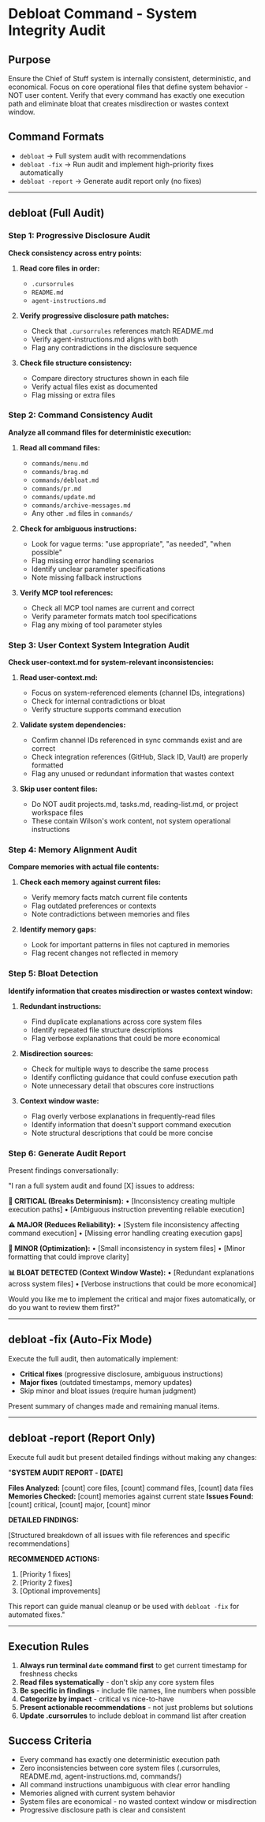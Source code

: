 # Debloat Command - System Integrity Audit

## Purpose
Ensure the Chief of Stuff system is internally consistent, deterministic, and economical. Focus on core operational files that define system behavior - NOT user content. Verify that every command has exactly one execution path and eliminate bloat that creates misdirection or wastes context window.

## Command Formats
- `debloat` → Full system audit with recommendations
- `debloat -fix` → Run audit and implement high-priority fixes automatically
- `debloat -report` → Generate audit report only (no fixes)

---

## debloat (Full Audit)

### Step 1: Progressive Disclosure Audit
**Check consistency across entry points:**

1. **Read core files in order:**
   - `.cursorrules` 
   - `README.md`
   - `agent-instructions.md`

2. **Verify progressive disclosure path matches:**
   - Check that `.cursorrules` references match README.md
   - Verify agent-instructions.md aligns with both
   - Flag any contradictions in the disclosure sequence

3. **Check file structure consistency:**
   - Compare directory structures shown in each file
   - Verify actual files exist as documented
   - Flag missing or extra files

### Step 2: Command Consistency Audit
**Analyze all command files for deterministic execution:**

1. **Read all command files:**
   - `commands/menu.md` 
   - `commands/brag.md`
   - `commands/debloat.md`
   - `commands/pr.md`
   - `commands/update.md`
   - `commands/archive-messages.md`
   - Any other `.md` files in `commands/`

2. **Check for ambiguous instructions:**
   - Look for vague terms: "use appropriate", "as needed", "when possible"
   - Flag missing error handling scenarios
   - Identify unclear parameter specifications
   - Note missing fallback instructions

3. **Verify MCP tool references:**
   - Check all MCP tool names are current and correct
   - Verify parameter formats match tool specifications
   - Flag any mixing of tool parameter styles

### Step 3: User Context System Integration Audit
**Check user-context.md for system-relevant inconsistencies:**

1. **Read user-context.md:**
   - Focus on system-referenced elements (channel IDs, integrations)
   - Check for internal contradictions or bloat
   - Verify structure supports command execution

2. **Validate system dependencies:**
   - Confirm channel IDs referenced in sync commands exist and are correct
   - Check integration references (GitHub, Slack ID, Vault) are properly formatted
   - Flag any unused or redundant information that wastes context

3. **Skip user content files:**
   - Do NOT audit projects.md, tasks.md, reading-list.md, or project workspace files
   - These contain Wilson's work content, not system operational instructions

### Step 4: Memory Alignment Audit
**Compare memories with actual file contents:**

1. **Check each memory against current files:**
   - Verify memory facts match current file contents
   - Flag outdated preferences or contexts
   - Note contradictions between memories and files

2. **Identify memory gaps:**
   - Look for important patterns in files not captured in memories
   - Flag recent changes not reflected in memory

### Step 5: Bloat Detection
**Identify information that creates misdirection or wastes context window:**

1. **Redundant instructions:**
   - Find duplicate explanations across core system files
   - Identify repeated file structure descriptions
   - Flag verbose explanations that could be more economical

2. **Misdirection sources:**
   - Check for multiple ways to describe the same process
   - Identify conflicting guidance that could confuse execution path
   - Note unnecessary detail that obscures core instructions

3. **Context window waste:**
   - Flag overly verbose explanations in frequently-read files
   - Identify information that doesn't support command execution
   - Note structural descriptions that could be more concise

### Step 6: Generate Audit Report
Present findings conversationally:

"I ran a full system audit and found [X] issues to address:

**🚨 CRITICAL (Breaks Determinism):**
• [Inconsistency creating multiple execution paths]
• [Ambiguous instruction preventing reliable execution]

**⚠️ MAJOR (Reduces Reliability):**
• [System file inconsistency affecting command execution]
• [Missing error handling creating execution gaps]

**🔧 MINOR (Optimization):**
• [Small inconsistency in system files]
• [Minor formatting that could improve clarity]

**📊 BLOAT DETECTED (Context Window Waste):**
• [Redundant explanations across system files]
• [Verbose instructions that could be more economical]

Would you like me to implement the critical and major fixes automatically, or do you want to review them first?"

---

## debloat -fix (Auto-Fix Mode)

Execute the full audit, then automatically implement:
- **Critical fixes** (progressive disclosure, ambiguous instructions)
- **Major fixes** (outdated timestamps, memory updates)
- Skip minor and bloat issues (require human judgment)

Present summary of changes made and remaining manual items.

---

## debloat -report (Report Only)

Execute full audit but present detailed findings without making any changes:

"**SYSTEM AUDIT REPORT - [DATE]**

**Files Analyzed:** [count] core files, [count] command files, [count] data files
**Memories Checked:** [count] memories against current state
**Issues Found:** [count] critical, [count] major, [count] minor

**DETAILED FINDINGS:**

[Structured breakdown of all issues with file references and specific recommendations]

**RECOMMENDED ACTIONS:**
1. [Priority 1 fixes]
2. [Priority 2 fixes]
3. [Optional improvements]

This report can guide manual cleanup or be used with `debloat -fix` for automated fixes."

---

## Execution Rules
1. **Always run terminal `date` command first** to get current timestamp for freshness checks
2. **Read files systematically** - don't skip any core system files
3. **Be specific in findings** - include file names, line numbers when possible
4. **Categorize by impact** - critical vs nice-to-have
5. **Present actionable recommendations** - not just problems but solutions
6. **Update .cursorrules** to include debloat in command list after creation

## Success Criteria
- Every command has exactly one deterministic execution path
- Zero inconsistencies between core system files (.cursorrules, README.md, agent-instructions.md, commands/)
- All command instructions unambiguous with clear error handling
- Memories aligned with current system behavior
- System files are economical - no wasted context window or misdirection
- Progressive disclosure path is clear and consistent
